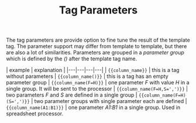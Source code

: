 ﻿---
order: 3
title: Tag Parameters
menu: Tag Parameters
toc: false
--- 

The tag parameters are provide option to fine tune the result of the template tag. The parameter support may differ from template to template, but there are also a lot of similarities. 
Parameters are grouped in a *parameter group* which is defined by the *()* after the template tag name.

| example | explanation |
|---|---|---|---|
| `{{column_name}}` | this is a tag without parameters
| `{{column_name()}}` | this is a tag has an empty parameter group
| `{{column_name(F=H)}}` | one parameter *F* with value *H* in a single group. It will be sent to the processor
| `{{column_name(F=H,S=',')}}` | two parameters *F* and *S* are defined in a single group
| `{{column_name(F=H)(S=',')}}` | two parameter groups with single parameter each are defined
| `{{column_name(A1:B1)}}` | one parameter *A1:B1* in a single group. Used in spreadsheet processor.